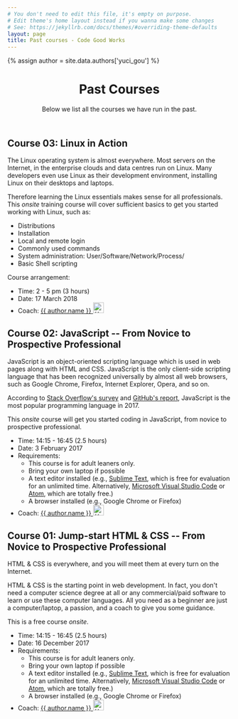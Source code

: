 ```yaml
---
# You don't need to edit this file, it's empty on purpose.
# Edit theme's home layout instead if you wanna make some changes
# See: https://jekyllrb.com/docs/themes/#overriding-theme-defaults
layout: page
title: Past courses - Code Good Works
---
```


{% assign author = site.data.authors['yuci_gou'] %}

<header>
  <h1>Past Courses</h1>
  <p>Below we list all the courses we have run in the past.</p>
</header>

<section>
  <h2>Course 03: Linux in Action</h2>

  <p>The Linux operating system is almost everywhere. Most servers on the Internet, in the enterprise clouds and data centres run on Linux. Many developers even use Linux as their development environment, installing Linux on their desktops and laptops.</p>
  <p>Therefore learning the Linux essentials makes sense for all professionals. This <em>onsite</em> training course will cover sufficient basics to get you started working with Linux, such as:</p>
  <ul>
    <li>Distributions</li>
    <li>Installation</li>
    <li>Local and remote login</li>
    <li>Commonly used commands</li>
    <li>System administration: User/Software/Network/Process/</li>
    <li>Basic Shell scripting</li>
  </ul>
  <p>Course arrangement:</p>
  <ul class="course-info">
  <li>Time: 2 - 5 pm (3 hours)</li>
  <li>Date: 17 March 2018</li>
  <li>Coach: <a href="{{ author.linkedin }}">{{ author.name }}&nbsp;<img class="gravatar" src="{{ author.linkedinimage }}" alt="{{ author.name }}" width="24" height="24"></a>
  </li>  
  </ul>
</section>

<section>
  <h2>Course 02: JavaScript <span class="subtitle">-- From Novice to Prospective Professional</span></h2>

  <p>JavaScript is an object-oriented scripting language which is used in web pages along with HTML and CSS. JavaScript is the only client-side scripting language that has been recognized universally by almost all web browsers, such as Google Chrome, Firefox, Internet Explorer, Opera, and so on.</p>
  <p>According to <a href="https://insights.stackoverflow.com/survey/2017#technology-programming-languages" alt="Stack Overflow Developer Survey Results 2017">Stack Overflow's survey</a> and <a href="https://octoverse.github.com/" alt="The State of the Octoverse 2017 GitHub">GitHub's report</a>, JavaScript is the most popular programming language in 2017.</p>
  <p>This <em>onsite</em> course will get you started coding in JavaScript, from novice to prospective professional.</p>
   
  <ul class="course-info">
  <li>Time: 14:15 - 16:45 (2.5 hours)</li>
  <li>Date: 3 February 2017
  </li>
  <li>Requirements:
    <ul class="requirement">
      <li>This course is for adult leaners only.</li>
      <li>Bring your own laptop if possible</li>
      <li>A text editor installed 
  (e.g., <a href="https://www.sublimetext.com/">Sublime Text</a>, which is free for evaluation for an unlimited time. Alternatively, <a href="https://code.visualstudio.com/download">Microsoft Visual Studio Code</a> or <a href="https://atom.io/">Atom</a>, which are totally free.)</li>
      <li>A browser installed (e.g., Google Chrome or Firefox)</li>
    </ul>
  </li>
  <li>Coach: <a href="{{ author.linkedin }}">{{ author.name }}&nbsp;<img class="gravatar" src="{{ author.linkedinimage }}" alt="{{ author.name }}" width="24" height="24"></a>
  </li>  
  </ul>
</section>

<section>
  <h2>Course 01: Jump-start HTML & CSS <span class="subtitle">-- From Novice to Prospective Professional</span></h2>

  <p>HTML & CSS is everywhere, and you will meet them at every turn on the Internet.</p>
  <p>HTML & CSS is the starting point in web development. In fact, you don't need a computer science degree at all or any commercial/paid software to learn or use these computer languages. All you need as a beginner are just a computer/laptop, a passion, and a coach to give you some guidance.</p>
   
  <p>This is a free course <em>onsite</em>.</p>
  
  <ul class="course-info">
  <li>Time: 14:15 - 16:45 (2.5 hours)</li>
  <li>Date: 16 December 2017
  </li>
  <li>Requirements:
    <ul class="requirement">
      <li>This course is for adult leaners only.</li>
      <li>Bring your own laptop if possible</li>
      <li>A text editor installed 
  (e.g., <a href="https://www.sublimetext.com/">Sublime Text</a>, which is free for evaluation for an unlimited time. Alternatively, <a href="https://code.visualstudio.com/download">Microsoft Visual Studio Code</a> or <a href="https://atom.io/">Atom</a>, which are totally free.)</li>
      <li>A browser installed (e.g., Google Chrome or Firefox)</li>
    </ul>
  </li>
  <li>Coach: <a href="{{ author.linkedin }}">{{ author.name }}&nbsp;<img class="gravatar" src="{{ author.linkedinimage }}" alt="{{ author.name }}" width="24" height="24"></a>
  </li>  
  </ul>
</section>
<script src="{{'/assets/js/courses.js'}}"></script>

